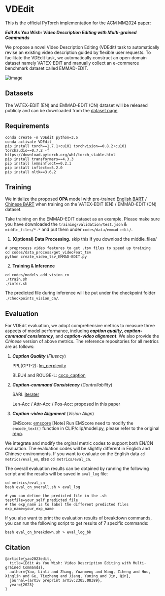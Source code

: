 # VDEdit
This is the official PyTorch implementation for the ACM MM2024 [paper](https://arxiv.org/abs/2305.08389):

***Edit As You Wish: Video Description Editing with Multi-grained Commands***

We propose a novel Video Description Editing (VDEdit) task to automatically revise an existing video description guided by flexible user requests. To facilitate the VDEdit task, we automatically construct an open-domain dataset namely VATEX-EDIT and manually collect an e-commerce benchmark dataset called EMMAD-EDIT.

![image](https://github.com/user-attachments/assets/b5e37c2a-a2c5-466d-972b-05d860c30abb)



## Datasets
The VATEX-EDIT (EN) and EMMAD-EDIT (CN) dataset will be released publicly and can be downloaded from the [dataset page](dataset/README.md).


## Requirements


```
conda create -n VDEdit python=3.6
conda activate VDEdit
pip install torch==1.7.1+cu101 torchvision==0.8.2+cu101 torchaudio==0.7.2 -f https://download.pytorch.org/whl/torch_stable.html
pip install transformers==4.3.3
pip install lemminflect==0.2.1
pip install inflect==5.2.0
pip install nltk==3.6.2

```






## Training
We initialize the proposed **OPA** model with pre-trained [English BART](https://huggingface.co/facebook/bart-base) / [Chinese BART](https://huggingface.co/fnlp/bart-base-chinese) when training on the VATEX-EDIT (EN) / EMMAD-EDIT (CN) dataset.


Take training on the EMMAD-EDIT dataset as an example. Please make sure you have downloaded the `training/validation/test.json` & `middle_files/*.*` and put them under `codes/data/emmad-edit/`. 

1. **(Optional) Data Processing.**
 skip this if you download the middle_files/
```
# preprocess video features to get .tsv files to speed up training
cd codes/data_process/get_videoFeat_tsv
python create_video_tsv_EMMAD-EDIT.py
```
2. **Training & Inference**
```
cd codes/models_add_vision_cn
./train.sh
./infer.sh
```
The predicted file during inference will be put under the checkpoint folder
`./checkpoints_vision_cn/`.


## Evaluation

For VDEdit evaluation, we adopt comprehensive metrics to measure three aspects of model performance, including ***caption quality***, ***caption-command consistency***, and ***caption-video
alignment***. We also provide the *Chinese* version of above metrics. The reference repositories for all metrics are as follows:

1. ***Caption Quality*** (*Fluency*)

   PPL(GPT-2): [lm_perplexity](https://github.com/EleutherAI/lm_perplexity)
   
   BLEU4 and ROUGE-L: [coco_caption](https://github.com/ruotianluo/coco-caption/)

2. ***Caption-command Consistency*** (*Controllability*)

   SARI: [iterater](https://github.com/vipulraheja/iterater)
   
   Len-Acc / Attr-Acc / Pos-Acc: proposed in this paper

3. ***Caption-video Alignment*** (*Vision Align*)

   EMScore: [emscore](https://github.com/ShiYaya/emscore)
    [Note] Run EMScore need to modify the `encode_text()` function in CLIP/clip/model.py, please refer to the original [repo]((https://github.com/ShiYaya/emscore)).

We integrate and modify the orginal metric codes to support both EN/CN evaluation. The evaluation codes will be slightly different in English and Chinese environments. If you want to evaluate on the English data `cd metrics/eval_en`, else `cd metrics/eval_cn`.

The overall evaluation results can be obtained by running the following script and the results will be saved in `eval_log` file:
 
```
cd metrics/eval_cn
bash eval_cn_overall.sh > eval_log

# you can define the predicted file in the .sh
testfile=your_self_predicted_file
# the exp_name is to label the different predicted files
exp_name=your_exp_name
```

If you also want to print the evaluation results of breakdown commands, you can run the following script to get results of 7 specific commands:

```
bash eval_cn_breakdown.sh > eval_log_bk
```


## Citation

```
@article{yao2023edit,
  title={Edit As You Wish: Video Description Editing with Multi-grained Commands},
  author={Yao, Linli and Zhang, Yuanmeng and Wang, Ziheng and Hou, Xinglin and Ge, Tiezheng and Jiang, Yuning and Jin, Qin},
  journal={arXiv preprint arXiv:2305.08389},
  year={2023}
}
```
